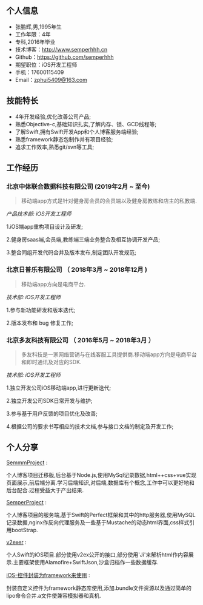 ## 个人信息

* 张鹏辉,男,1995年生
* 工作年限：4年
* 专科,2016年毕业
* 技术博客：http://www.semperhhh.cn
* Github：https://github.com/semperhhh
* 期望职位：iOS开发工程师
* 手机：17600115409
* Email：zphui5409@163.com

## 技能特长

* 4年开发经验,优化改善公司产品;
* 熟悉Objective-c,基础知识扎实,了解内存、锁、GCD线程等;
* 了解Swift,拥有Swift开发App和个人博客服务端经验;
* 熟悉framework静态包制作并有项目经验;
* 追求工作效率,熟悉git/svn等工具;

## 工作经历

### 北京中体联合数据科技有限公司 (2019年2月 ~ 至今)

> 移动端app方式是针对健身房会员的会员端以及健身房教练和店主的私教端.

_产品技术部: iOS开发工程师_

1.iOS端app重构项目设计及研发;

2.健身房saas端,会员端,教练端三端业务整合及相互协调开发产品;

3.整合同组开发代码合并及版本发布,制定团队开发规范;

### 北京日普乐有限公司 （ 2018年3月 ~ 2018年12月 )

> 移动端app方向是电商平台.

_技术部: iOS开发工程师_

1.参与新功能研发和版本迭代;

2.版本发布和 bug 修复工作;

### 北京多友科技有限公司 （ 2016年5月 ~ 2018年3月 ）

> 多友科技是一家网络营销与在线客服工具提供商.移动端app方向是电商平台和即时通讯及对应的SDK.

_技术部: iOS开发工程师_

1.独立开发公司iOS移动端app,进行更新迭代;

2.独立开发公司SDK日常开发与维护;

3.参与基于用户反馈的项目优化及改善;

4.根据公司的要求书写相应的技术文档,参与接口文档的制定及开发工作;

## 个人分享

[SemmmProject](https://github.com/semperhhh/SemmmProject) :

个人博客项目迁移版,后台基于Node.js,使用MySql记录数据,html++css+vue实现页面展示,前后端分离.学习后端知识,对后端,数据库有个概念,工作中可以更好地和后台配合.过程受益大于产出结果.

[SemperProject](https://github.com/semperhhh/SemperProject) :

个人博客项目的服务端,基于Swift的Perfect框架和其中的http服务器\,使用MySQL记录数据\,nginx作反向代理服务及一些基于Mustache的动态html界面\,css样式引用bootStrap.

[v2exer](https://github.com/semperhhh/v2exer) :

个人Swift的iOS项目.部分使用v2ex公开的接口,部分使用'Ji'来解析html作内容展示.主要框架使用Alamofire+SwiftJson,沙盒归档作一些数据缓存.

[iOS-控件封装为framework来使用](https://juejin.im/post/5c0a117be51d4538994af76b) :

封装自定义控件为framework静态库使用,添加.bundle文件资源以及通过简单的lipo命令合并.a文件使兼容模拟器和真机.
